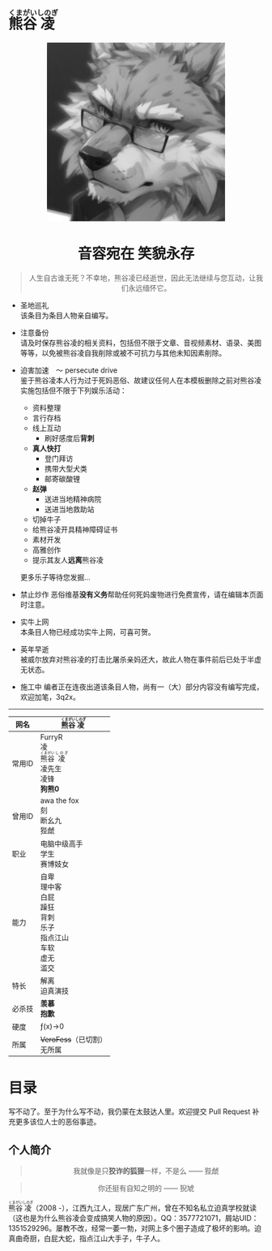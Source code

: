 # <ruby>熊谷<rp>(</rp><rt>くまがい</rt><rp>)</rp>凌<rp>(</rp><rt>しのぎ</rt><rp>)</rp></ruby>

<div align="center">

![噔噔咚](./asset/遗照.jpg)

# 音容宛在 笑貌永存

> 人生自古谁无死？不幸地，熊谷凌已经逝世，因此无法继续与您互动，让我们永远缅怀它。

</div>

- 圣地巡礼  
该条目为条目人物亲自编写。
- 注意备份  
请及时保存熊谷凌的相关资料，包括但不限于文章、音视频素材、语录、美图等等，以免被熊谷凌自我削除或被不可抗力与其他未知因素削除。
- 迫害加速　～ persecute drive  
鉴于熊谷凌本人行为过于死妈恶俗、故建议任何人在本模板删除之前对熊谷凌实施包括但不限于下列娱乐活动：
  - 资料整理
  - 言行存档
  - 线上互动
    - 刷好感度后**背刺**
  - **真人快打**
    - 登门拜访
    - 携带大型犬类
    - 邮寄碳酸锂
  - **赵弹**
    - 送进当地精神病院
    - 送进当地救助站
  - 切掉牛子
  - 给熊谷凌开具精神障碍证书
  - 素材开发
  - 高雅创作
  - 提示其友人**远离**熊谷凌

  更多乐子等待您发掘...
- 禁止炒作
  恶俗维基**没有义务**帮助任何死妈废物进行免费宣传，请在编辑本页面时注意。
- 实牛上网  
  本条目人物已经成功实牛上网，可喜可贺。
- 英年早逝  
  被威尔放弃对熊谷凌的打击比屠杀亲妈还大，故此人物在事件前后已处于半虚无状态。
- 施工中
  编者正在连夜出道该条目人物，尚有一（大）部分内容没有编写完成，欢迎加笔，3q2x。

---

<div align="right">

| 网名 |<ruby>熊谷<rp>(</rp><rt>くまがい</rt><rp>)</rp>凌<rp>(</rp><rt>しのぎ</rt><rp>)</rp></ruby> |
| --- | --- |
| 常用ID | FurryR<br>凌<br><ruby>熊谷<rp>(</rp><rt>くまがい</rt><rp>)</rp>凌　<rp>(</rp><rt>しのぎ</rt><rp>)</rp></ruby><br>凌先生<br>凌锋<br>**狗熊0** |
| 曾用ID | awa the fox<br>刻<br>断幺九<br>狴虤 |
| 职业 | 电脑中级高手<br>学生<br>赛博妓女 |
| 能力 | 自卑<br>理中客<br>白屁<br>躁狂<br>背刺<br>乐子<br>指点江山<br>车软<br>虚无<br>滥交 |
| 特长 | 解离<br>迫真演技 |
| 必杀技 | **羡慕**<br>**抱歉** |
| 硬度 | ƒ(x)→0 |
| 所属 | ~~VeroFess~~（已切割）<br>无所属 |

</div>

# 目录

写不动了。至于为什么写不动，我仍蒙在太鼓达人里。欢迎提交 Pull Request 补充更多该位人士的恶俗事迹。

## 个人简介

<div align="center">

> 我就像是只**狡诈的狐狸**一样，不是么 —— 狴虤

> 你还挺有自知之明的 —— 猊虓

</div>

<ruby>熊谷<rp>(</rp><rt>くまがい</rt><rp>)</rp>凌<rp>(</rp><rt>しのぎ</rt><rp>)</rp></ruby>（2008 -），江西九江人，现居广东广州，曾在不知名私立迫真学校就读（这也是为什么熊谷凌会变成搞笑人物的原因）。QQ：3577721071，屑站UID：1351529296。屡教不改，经常一萎一勃，对网上多个圈子造成了极坏的影响。迫真曲奇厨，白屁大蛇，指点江山大手子，牛子人。

